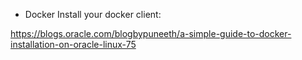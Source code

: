 * Docker
Install your docker client: 

https://blogs.oracle.com/blogbypuneeth/a-simple-guide-to-docker-installation-on-oracle-linux-75

